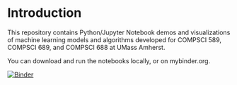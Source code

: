 Introduction
===

This repository contains Python/Jupyter Notebook demos and visualizations of machine learning models and algorithms developed for COMPSCI 589, COMPSCI 689, and COMPSCI 688 at UMass Amherst.

You can download and run the notebooks locally, or on mybinder.org.

[![Binder](https://mybinder.org/badge.svg)](https://mybinder.org/v2/gh/mlds-lab/ml-demos/master)
